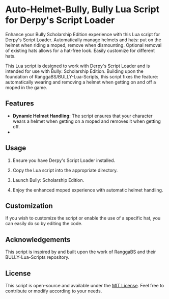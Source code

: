 # Auto-Helmet-Bully, Bully Lua Script for Derpy's Script Loader
Enhance your Bully Scholarship Edition experience with this Lua script for Derpy's Script Loader. Automatically manage helmets and hats: put on the helmet when riding a moped, remove when dismounting. Optional removal of existing hats allows for a hat-free look. Easily customize for different hats.

This Lua script is designed to work with Derpy's Script Loader and is intended for use with Bully: Scholarship Edition. Building upon the foundation of RanggaBS/BULLY-Lua-Scripts, this script fixes the feature: automatically wearing and removing a helmet when getting on and off a moped in the game.

## Features

- **Dynamic Helmet Handling:** The script ensures that your character wears a helmet when getting on a moped and removes it when getting off.
- 
## Usage

1. Ensure you have Derpy's Script Loader installed.

2. Copy the Lua script into the appropriate directory.

3. Launch Bully: Scholarship Edition.

4. Enjoy the enhanced moped experience with automatic helmet handling.

## Customization

If you wish to customize the script or enable the use of a specific hat, you can easily do so by editing the code.

## Acknowledgements

This script is inspired by and built upon the work of RanggaBS and their BULLY-Lua-Scripts repository.

## License

This script is open-source and available under the [MIT License](LICENSE). Feel free to contribute or modify according to your needs.
